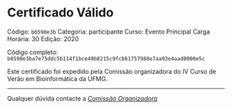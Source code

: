 # Certificado Válido

Código: `b6590e3b`
Categoria: participante
Curso: Evento Principal
Carga Horária: 30
Edição: 2020


Código completo: `b6590e3ba7e75ddc5b114f1bce49b8215c9fcb61757988e7aa93e4aad8000e5c`


Este certificado foi expedido pela Comissão organizadora do IV Curso de Verão em Bioinformática da UFMG.

----

Qualquer dúvida contacte a [_Comissão Organizadora_](<mailto:cursobioinfoufmg@gmail.com$subject=[Certificados]>)

